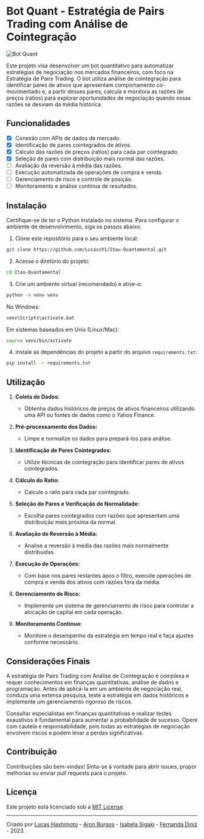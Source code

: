 # Bot Quant - Estratégia de Pairs Trading com Análise de Cointegração

![Bot Quant](https://images.unsplash.com/photo-1611974789855-9c2a0a7236a3?crop=entropy&cs=tinysrgb&fit=max&fm=jpg&ixid=M3w2MzkyMXwwfDF8c2VhcmNofDF8fHRyYWRpbmd8ZW58MHx8fHwxNjkwMzA3ODU4fDA&ixlib=rb-4.0.3&q=80&w=200)

Este projeto visa desenvolver um bot quantitativo para automatizar estratégias de negociação nos mercados financeiros, com foco na Estratégia de Pairs Trading. O bot utiliza análise de cointegração para identificar pares de ativos que apresentam comportamento co-movimentado e, a partir desses pares, calcula e monitora as razões de preços (ratios) para explorar oportunidades de negociação quando essas razões se desviam da média histórica.

## Funcionalidades

-   [x] Conexão com APIs de dados de mercado.
-   [x] Identificação de pares cointegrados de ativos.
-   [x] Cálculo das razões de preços (ratios) para cada par cointegrado.
-   [x] Seleção de pares com distribuição mais normal das razões.
-   [ ] Avaliação da reversão à média das razões.
-   [ ] Execução automatizada de operações de compra e venda.
-   [ ] Gerenciamento de risco e controle de posição.
-   [ ] Monitoramento e análise contínua de resultados.

## Instalação

Certifique-se de ter o Python instalado no sistema. Para configurar o ambiente de desenvolvimento, siga os passos abaixo:

1. Clone este repositório para o seu ambiente local:

```bash
git clone https://github.com/Lucasch1/Itau-Quantamental.git
```

2. Acesse o diretório do projeto:

```bash
cd Itau-Quantamental
```

3. Crie um ambiente virtual (recomendado) e ative-o:

```bash
python -m venv venv
```

No Windows:

```bash
venv\Scripts\activate.bat
```

Em sistemas baseados em Unix (Linux/Mac):

```bash
source venv/bin/activate
```

4. Instale as dependências do projeto a partir do arquivo `requirements.txt`:

```bash
pip install -r requirements.txt
```

## Utilização

1. **Coleta de Dados:**

    - Obtenha dados históricos de preços de ativos financeiros utilizando uma API ou fontes de dados como o Yahoo Finance.

2. **Pré-processamento dos Dados:**

    - Limpe e normalize os dados para prepará-los para análise.

3. **Identificação de Pares Cointegrados:**

    - Utilize técnicas de cointegração para identificar pares de ativos cointegrados.

4. **Cálculo do Ratio:**

    - Calcule o ratio para cada par cointegrado.

5. **Seleção de Pares e Verificação de Normalidade:**

    - Escolha pares cointegrados com razões que apresentam uma distribuição mais próxima da normal.

6. **Avaliação de Reversão à Média:**

    - Analise a reversão à média das razões mais normalmente distribuidas.

7. **Execução de Operações:**

    - Com base nos pares restantes apos o filtro, execute operações de compra e venda dos ativos com razões fora da média.

8. **Gerenciamento de Risco:**

    - Implemente um sistema de gerenciamento de risco para controlar a alocação de capital em cada operação.

9. **Monitoramento Contínuo:**

    - Monitore o desempenho da estratégia em tempo real e faça ajustes conforme necessário.

## Considerações Finais

A estratégia de Pairs Trading com Análise de Cointegração é complexa e requer conhecimentos em finanças quantitativas, análise de dados e programação. Antes de aplicá-la em um ambiente de negociação real, conduza uma extensa pesquisa, teste a estratégia em dados históricos e implemente um gerenciamento rigoroso de riscos.

Consultar especialistas em finanças quantitativas e realizar testes exaustivos é fundamental para aumentar a probabilidade de sucesso. Opere com cautela e responsabilidade, pois todas as estratégias de negociação envolvem riscos e podem levar a perdas significativas.

## Contribuição

Contribuições são bem-vindas! Sinta-se à vontade para abrir issues, propor melhorias ou enviar pull requests para o projeto.

## Licença

Este projeto está licenciado sob a [MIT License](LICENSE).

---

Criado por [Lucas Hashimoto](https://www.linkedin.com/in/lucas-hashimoto/) - [Aron Burgos](https://www.linkedin.com/in/aron-miranda-burgos-57a99a169/) - [Isabela Sigaki](https://www.linkedin.com/in/isabela-sigaki/) - [Fernanda Diniz](https://www.linkedin.com/in/fernandadinizmarinho/) - 2023.
